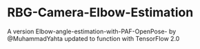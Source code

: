 # RBG-Camera-Elbow-Estimation
A version Elbow-angle-estimation-with-PAF-OpenPose- by @MuhammadYahta updated to function with TensorFlow 2.0
